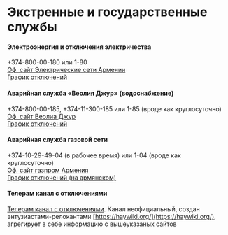 # Экстренные и государственные службы

#### Электроэнергия и отключения электричества  
+374-800-00-180 или 1-80  
[Оф. сайт Электрические сети Армении](https://www.ena.am/)  
[График отключений](https://www.ena.am/Info.aspx?id=5&lang=3)  

#### Аварийная служба «Веолия Джур» (водоснабжение)  
+374-800-00-185, +374-11-300-185 или 1-85 (вроде как круглосуточно)  
[Оф. сайт Веолиа Джур](https://www.veolia.am)  
[График отключений](https://interactive.vjur.am/)  

#### Аварийная служба газовой сети  
+374-10-29-49-04 (в рабочее время) или 1-04 (вроде как круглосуточно)  
[Оф. сайт газпром Армения](https://armenia.gazprom.ru/)  
[График отключений (на армянском)](https://armenia-am.gazprom.com/notice/announcement/)  

#### Телерам канал с отключениями
[Телерам канал с отключениями](https://t.me/ArmeniaBlackouts). Канал неофициальный, создан энтузиастами-релокантами [https://haywiki.org/](https://haywiki.org/), агрегирует в себе информацию с вышеуказаных сайтов

